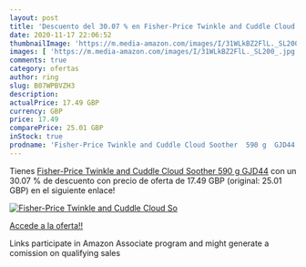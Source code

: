 ```yaml
---
layout: post
title: 'Descuento del 30.07 % en Fisher-Price Twinkle and Cuddle Cloud So'
date: 2020-11-17 22:06:52
thumbnailImage: 'https://m.media-amazon.com/images/I/31WLkBZ2FlL._SL200_.jpg'
images: [ 'https://m.media-amazon.com/images/I/31WLkBZ2FlL._SL200_.jpg' ]
comments: true
category: ofertas
author: ring
slug: B07WPBVZH3
description:
actualPrice: 17.49 GBP
currency: GBP
price: 17.49
comparePrice: 25.01 GBP
inStock: true
prodname: 'Fisher-Price Twinkle and Cuddle Cloud Soother  590 g  GJD44'
---
```


Tienes [Fisher-Price Twinkle and Cuddle Cloud Soother  590 g  GJD44](https://www.amazon.co.uk/dp/B07WPBVZH3/?tag=tolees0a-21) con un 30.07 % de descuento con precio de oferta de 17.49 GBP (original: 25.01 GBP) en el siguiente enlace!

[![Fisher-Price Twinkle and Cuddle Cloud So](https://m.media-amazon.com/images/I/31WLkBZ2FlL._SL200_.jpg)](https://www.amazon.co.uk/dp/B07WPBVZH3/?tag=tolees0a-21)

[Accede a la oferta!!](https://www.amazon.co.uk/dp/B07WPBVZH3/?tag=tolees0a-21)

Links participate in Amazon Associate program and might generate a comission on qualifying sales


